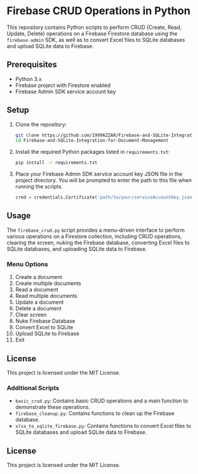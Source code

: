 # Firebase CRUD Operations in Python

This repository contains Python scripts to perform CRUD (Create, Read, Update, Delete) operations on a Firebase Firestore database using the `firebase-admin` SDK, as well as to convert Excel files to SQLite databases and upload SQLite data to Firebase.

## Prerequisites

- Python 3.x
- Firebase project with Firestore enabled
- Firebase Admin SDK service account key

## Setup

1. Clone the repository:
    ```bash
    git clone https://github.com/1999AZZAR/Firebase-and-SQLite-Integration-for-Document-Management.git
    cd Firebase-and-SQLite-Integration-for-Document-Management
    ```

2. Install the required Python packages listed in `requirements.txt`:
    ```bash
    pip install -r requirements.txt
    ```

3. Place your Firebase Admin SDK service account key JSON file in the project directory. You will be prompted to enter the path to this file when running the scripts.
    ```python
    cred = credentials.Certificate('path/to/your/serviceAccountKey.json')
    ```

## Usage

The `firebase_crud.py` script provides a menu-driven interface to perform various operations on a Firestore collection, including CRUD operations, clearing the screen, nuking the Firebase database, converting Excel files to SQLite databases, and uploading SQLite data to Firebase.

### Menu Options

1. Create a document
2. Create multiple documents
3. Read a document
4. Read multiple documents
5. Update a document
6. Delete a document
7. Clear screen
8. Nuke Firebase Database
9. Convert Excel to SQLite
10. Upload SQLite to Firebase
11. Exit


## License

This project is licensed under the MIT License.
### Additional Scripts

- `basic_crud.py`: Contains basic CRUD operations and a main function to demonstrate these operations.
- `firebase_cleanup.py`: Contains functions to clean up the Firebase database.
- `xlsx_to_sqlite_firebase.py`: Contains functions to convert Excel files to SQLite databases and upload SQLite data to Firebase.
## License

This project is licensed under the MIT License.
